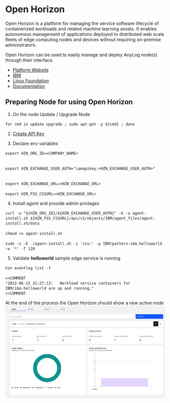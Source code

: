 # Open Horizon 

Open Horizon is a platform for managing the service software lifecycle of containerized workloads and related machine 
learning assets. It enables autonomous management of applications deployed to distributed web scale fleets of edge 
computing nodes and devices without requiring on-premise administrators.

Open Horizon can be used to easily manage and deploy AnyLog node(s) through their interface.   

* [Platform Website](https://cp-console.ieam42-edge-8e873dd4c685acf6fd2f13f4cdfb05bb-0000.us-south.containers.appdomain.cloud/edge)
* [IBM](https://developer.ibm.com/components/open-horizon/)
* [Linux Foundation](https://www.lfedge.org/projects/openhorizon/)
* [Documentation](https://open-horizon.github.io/)


## Preparing Node for using Open Horizon
1. On the node Update / Upgrade Node 
```shell
for cmd in update upgrade ; sudo apt-get -y ${cmd} ; done 
```

2. [Create API Key](https://www.ibm.com/docs/en/eam/4.3?topic=installation-creating-your-api-key)

3. Declare env variables 
```shell
export HZN_ORG_ID=<COMPANY_NAME> 


export HZN_EXCHANGE_USER_AUTH="iamapikey:<HZN_EXCHANGE_USER_AUTH>"


export HZN_EXCHANGE_URL=<HZN_EXCHANGE_URL>

export HZN_FSS_CSSURL=<HZN_EXCHANGE_URL>
```

4. Install _agent_ and provide admin privlages 
```shell
curl -u "${HZN_ORG_ID}/${HZN_EXCHANGE_USER_AUTH}" -k -o agent-install.sh ${HZN_FSS_CSSURL}/api/v1/objects/IBM/agent_files/agent-install.sh/data

chmod +x agent-install.sh

sudo -s -E ./agent-install.sh -i 'css:' -p IBM/pattern-ibm.helloworld -w '*' -T 120
```

5. Validate **helloworld** sample edge service is running 
```shell
hzn eventlog list -f

<<COMMENT  
"2022-06-13 21:27:13:   Workload service containers for IBM/ibm.helloworld are up and running."
<<COMMENT
```

At the end of the process the Open Horizon should show a new active node 
![Open Horizon node status](../../imgs/OpenHorizon_node_state.png)


